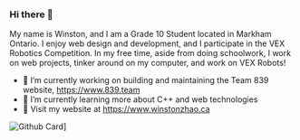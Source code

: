 ### Hi there 👋

My name is Winston, and I am a Grade 10 Student located in Markham Ontario. I enjoy web design and development, and I participate in the VEX Robotics Competition. In my free time, aside from doing schoolwork, I work on web projects, tinker around on my computer, and work on VEX Robots!

- 🔭 I’m currently working on building and maintaining the Team 839 website, https://www.839.team
- 🌱 I’m currently learning more about C++ and web technologies
- 🔗 Visit my website at https://www.winstonzhao.ca

![Github Card](https://github-readme-stats.vercel.app/api?username=Nomnomburger&count_private=true&show_icons=true)]

<!--
**Nomnomburger/Nomnomburger** is a ✨ _special_ ✨ repository because its `README.md` (this file) appears on your GitHub profile.

Here are some ideas to get you started:

- 🔭 I’m currently working on ...
- 🌱 I’m currently learning ...
- 👯 I’m looking to collaborate on ...
- 🤔 I’m looking for help with ...
- 💬 Ask me about ...
- 📫 How to reach me: ...
- 😄 Pronouns: ...
- ⚡ Fun fact: ...
-->
